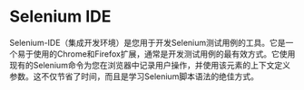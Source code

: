 # Selenium IDE

Selenium-IDE（集成开发环境）是您用于开发Selenium测试用例的工具。它是一个易于使用的Chrome和Firefox扩展，通常是开发测试用例的最有效方式。它使用现有的Selenium命令为您在浏览器中记录用户操作，并使用该元素的上下文定义参数。这不仅节省了时间，而且是学习Selenium脚本语法的绝佳方式。